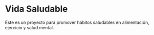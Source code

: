
# Vida Saludable

Este es un proyecto para promover hábitos saludables en alimentación, ejercicio y salud mental.